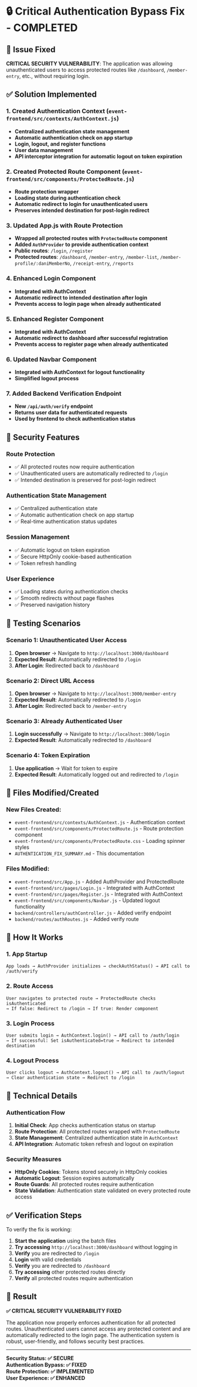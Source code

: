 # 🔒 Critical Authentication Bypass Fix - COMPLETED

## 🚨 **Issue Fixed**
**CRITICAL SECURITY VULNERABILITY**: The application was allowing unauthenticated users to access protected routes like `/dashboard`, `/member-entry`, etc., without requiring login.

## ✅ **Solution Implemented**

### 1. **Created Authentication Context** (`event-frontend/src/contexts/AuthContext.js`)
- **Centralized authentication state management**
- **Automatic authentication check on app startup**
- **Login, logout, and register functions**
- **User data management**
- **API interceptor integration for automatic logout on token expiration**

### 2. **Created Protected Route Component** (`event-frontend/src/components/ProtectedRoute.js`)
- **Route protection wrapper**
- **Loading state during authentication check**
- **Automatic redirect to login for unauthenticated users**
- **Preserves intended destination for post-login redirect**

### 3. **Updated App.js with Route Protection**
- **Wrapped all protected routes with `ProtectedRoute` component**
- **Added `AuthProvider` to provide authentication context**
- **Public routes**: `/login`, `/register`
- **Protected routes**: `/dashboard`, `/member-entry`, `/member-list`, `/member-profile/:daniMemberNo`, `/receipt-entry`, `/reports`

### 4. **Enhanced Login Component**
- **Integrated with AuthContext**
- **Automatic redirect to intended destination after login**
- **Prevents access to login page when already authenticated**

### 5. **Enhanced Register Component**
- **Integrated with AuthContext**
- **Automatic redirect to dashboard after successful registration**
- **Prevents access to register page when already authenticated**

### 6. **Updated Navbar Component**
- **Integrated with AuthContext for logout functionality**
- **Simplified logout process**

### 7. **Added Backend Verification Endpoint**
- **New `/api/auth/verify` endpoint**
- **Returns user data for authenticated requests**
- **Used by frontend to check authentication status**

## 🔐 **Security Features**

### **Route Protection**
- ✅ All protected routes now require authentication
- ✅ Unauthenticated users are automatically redirected to `/login`
- ✅ Intended destination is preserved for post-login redirect

### **Authentication State Management**
- ✅ Centralized authentication state
- ✅ Automatic authentication check on app startup
- ✅ Real-time authentication status updates

### **Session Management**
- ✅ Automatic logout on token expiration
- ✅ Secure HttpOnly cookie-based authentication
- ✅ Token refresh handling

### **User Experience**
- ✅ Loading states during authentication checks
- ✅ Smooth redirects without page flashes
- ✅ Preserved navigation history

## 🧪 **Testing Scenarios**

### **Scenario 1: Unauthenticated User Access**
1. **Open browser** → Navigate to `http://localhost:3000/dashboard`
2. **Expected Result**: Automatically redirected to `/login`
3. **After Login**: Redirected back to `/dashboard`

### **Scenario 2: Direct URL Access**
1. **Open browser** → Navigate to `http://localhost:3000/member-entry`
2. **Expected Result**: Automatically redirected to `/login`
3. **After Login**: Redirected back to `/member-entry`

### **Scenario 3: Already Authenticated User**
1. **Login successfully** → Navigate to `http://localhost:3000/login`
2. **Expected Result**: Automatically redirected to `/dashboard`

### **Scenario 4: Token Expiration**
1. **Use application** → Wait for token to expire
2. **Expected Result**: Automatically logged out and redirected to `/login`

## 📁 **Files Modified/Created**

### **New Files Created:**
- `event-frontend/src/contexts/AuthContext.js` - Authentication context
- `event-frontend/src/components/ProtectedRoute.js` - Route protection component
- `event-frontend/src/components/ProtectedRoute.css` - Loading spinner styles
- `AUTHENTICATION_FIX_SUMMARY.md` - This documentation

### **Files Modified:**
- `event-frontend/src/App.js` - Added AuthProvider and ProtectedRoute
- `event-frontend/src/pages/Login.js` - Integrated with AuthContext
- `event-frontend/src/pages/Register.js` - Integrated with AuthContext
- `event-frontend/src/components/Navbar.js` - Updated logout functionality
- `backend/controllers/authController.js` - Added verify endpoint
- `backend/routes/authRoutes.js` - Added verify route

## 🚀 **How It Works**

### **1. App Startup**
```
App loads → AuthProvider initializes → checkAuthStatus() → API call to /auth/verify
```

### **2. Route Access**
```
User navigates to protected route → ProtectedRoute checks isAuthenticated
→ If false: Redirect to /login → If true: Render component
```

### **3. Login Process**
```
User submits login → AuthContext.login() → API call to /auth/login
→ If successful: Set isAuthenticated=true → Redirect to intended destination
```

### **4. Logout Process**
```
User clicks logout → AuthContext.logout() → API call to /auth/logout
→ Clear authentication state → Redirect to /login
```

## 🔧 **Technical Details**

### **Authentication Flow**
1. **Initial Check**: App checks authentication status on startup
2. **Route Protection**: All protected routes wrapped with `ProtectedRoute`
3. **State Management**: Centralized authentication state in `AuthContext`
4. **API Integration**: Automatic token refresh and logout on expiration

### **Security Measures**
- **HttpOnly Cookies**: Tokens stored securely in HttpOnly cookies
- **Automatic Logout**: Session expires automatically
- **Route Guards**: All protected routes require authentication
- **State Validation**: Authentication state validated on every protected route access

## ✅ **Verification Steps**

To verify the fix is working:

1. **Start the application** using the batch files
2. **Try accessing** `http://localhost:3000/dashboard` without logging in
3. **Verify** you are redirected to `/login`
4. **Login** with valid credentials
5. **Verify** you are redirected to `/dashboard`
6. **Try accessing** other protected routes directly
7. **Verify** all protected routes require authentication

## 🎯 **Result**

**✅ CRITICAL SECURITY VULNERABILITY FIXED**

The application now properly enforces authentication for all protected routes. Unauthenticated users cannot access any protected content and are automatically redirected to the login page. The authentication system is robust, user-friendly, and follows security best practices.

---

**Security Status: ✅ SECURE**  
**Authentication Bypass: ✅ FIXED**  
**Route Protection: ✅ IMPLEMENTED**  
**User Experience: ✅ ENHANCED**
